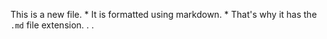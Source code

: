 This is a new file. * It is formatted using markdown. * That's why it has the `.md` file extension.
.
.

